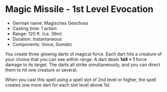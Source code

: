 # Magic Missile - 1st Level Evocation

* German name: Magisches Geschoss
* Casting time: 1 action
* Range: 120 ft. (ca. 36m)
* Duration: Instantaneous
* Components: Voice, Somatic

You create three glowing darts of magical force. Each dart hits a creature
of your choice that you can see within range. A dart deals **1d4 + 1** force
damage to its target. The darts all strike simultaneously, and you can direct
them to hit one creature or several.

When you cast this spell using a spell slot of 2nd level or higher,
the spell creates one more dart for each slot level above 1st.
